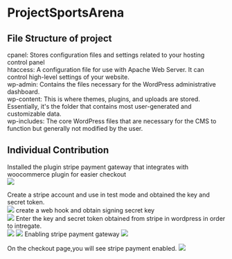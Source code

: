# ProjectSportsArena
<h2>File Structure of project</h2>
cpanel: Stores configuration files and settings related to your hosting control panel<br>
htaccess: A configuration file for use with Apache Web Server. It can control high-level settings of your website.<br>
wp-admin: Contains the files necessary for the WordPress administrative dashboard.<br>
wp-content: This is where themes, plugins, and uploads are stored. Essentially, it's the folder that contains most user-generated and customizable data.<br>
wp-includes: The core WordPress files that are necessary for the CMS to function but generally not modified by the user.<br>
<h2>Individual Contribution</h2>
Installed the plugin stripe payment gateway that integrates with woocommerce plugin for easier checkout<br>
<img src="https://github.com/Raghu9219/ProjectSportsArena/assets/167450849/db788cd7-874d-4755-aec2-48bb9eac2fb1">

Create a stripe account and use in test mode and obtained the key and secret token.<br>
<img src="https://github.com/Raghu9219/ProjectSportsArena/assets/167450849/9d1d6410-07be-460b-9058-e21171c53c32">
create a web hook and obtain signing secret key<br>
<img src="https://github.com/Raghu9219/ProjectSportsArena/assets/167450849/60d6c3a9-8553-4e15-b2c2-d44d656308fb">
Enter the key and secret token obtained from stripe in wordpress in order to intregate.<br>
<img src="https://github.com/Raghu9219/ProjectSportsArena/assets/167450849/e8b458d1-61d5-49f5-8385-30ff9af0baaa">
<img src="https://github.com/Raghu9219/ProjectSportsArena/assets/167450849/f674bce3-8e29-4b96-922d-88b80fbf0ea3">
Enabling stripe payment gateway
<img src="https://github.com/Raghu9219/ProjectSportsArena/assets/167450849/0ac349b0-495c-4391-998c-31b292c27081">

On the checkout page,you will see stripe payment enabled.
<img src="https://github.com/Raghu9219/ProjectSportsArena/assets/167450849/9e7a2bb3-56bc-42cf-aa44-70432551f30c">


